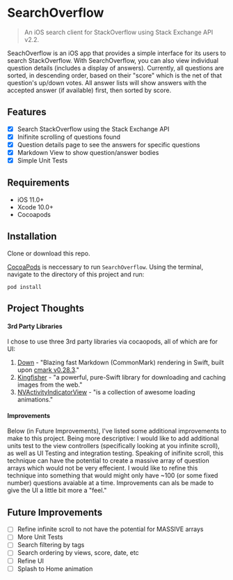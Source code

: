 # SearchOverflow
> An iOS search client for StackOverflow using Stack Exchange API v2.2.

SeachOverflow is an iOS app that provides a simple interface for its users to search StackOverflow. With SearchOverflow, you can also view individual question details (includes a display of answers). Currently, all questions are sorted, in descending order, based on their "score" which is the net of that question's up/down votes. All answer lists will show answers with the accepted answer (if available) first, then sorted by score. 

## Features

- [x] Search StackOverflow using the Stack Exchange API
- [x] Inifinite scrolling of questions found
- [x] Question details page to see the answers for specific questions 
- [x] Markdown View to show question/answer bodies
- [x] Simple Unit Tests

## Requirements

- iOS 11.0+
- Xcode 10.0+
- Cocoapods

## Installation

Clone or download this repo.

[CocoaPods](http://cocoapods.org/) is neccessary to run `SearchOverflow`.
Using the terminal, navigate to the directory of this project and run:

```shell
pod install
```

## Project Thoughts
#### 3rd Party Libraries
I chose to use three 3rd party libraries via cocaopods, all of which are for UI: 
1. [Down](https://github.com/iwasrobbed/Down) - "Blazing fast Markdown (CommonMark) rendering in Swift, built upon [cmark v0.28.3](https://github.com/commonmark/cmark)."
2. [Kingfisher](https://github.com/onevcat/Kingfisher) - "a powerful, pure-Swift library for downloading and caching images from the web."
3. [NVActivityIndicatorView](https://github.com/ninjaprox/NVActivityIndicatorView) - "is a collection of awesome loading animations."

#### Improvements
Below (in Future Improvements), I've listed some additional improvements to make to this project. Being more descriptive:
I would like to add additional units test to the view controllers (specifically looking at you infinite scroll), as well as UI Testing and integration testing.
Speaking of inifinite scroll, this technique can have the potential to create a massive array of question arrays which would not be very effecient. I would like to refine this technique into something that would might only have ~100 (or some fixed number) questions avaiable at a time. 
Improvements can als be made to give the UI a little bit more a "feel."

## Future Improvements
- [ ] Refine infinite scroll to not have the potential for MASSIVE arrays
- [ ] More Unit Tests
- [ ] Search filtering by tags
- [ ] Search ordering by views, score, date, etc
- [ ] Refine UI
- [ ] Splash to Home animation
